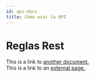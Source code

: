 ```yaml
---
id: api-docs
title: Cómo usar la API
---
```


# Reglas Rest

This is a link to [another document.](doc3.md)  
This is a link to an [external page.](http://www.example.com)
